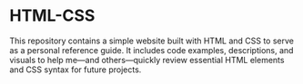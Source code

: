 # HTML-CSS
This repository contains a simple website built with HTML and CSS to serve as a personal reference guide. It includes code examples, descriptions, and visuals to help me—and others—quickly review essential HTML elements and CSS syntax for future projects.
